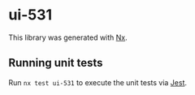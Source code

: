 # ui-531

This library was generated with [Nx](https://nx.dev).

## Running unit tests

Run `nx test ui-531` to execute the unit tests via [Jest](https://jestjs.io).
